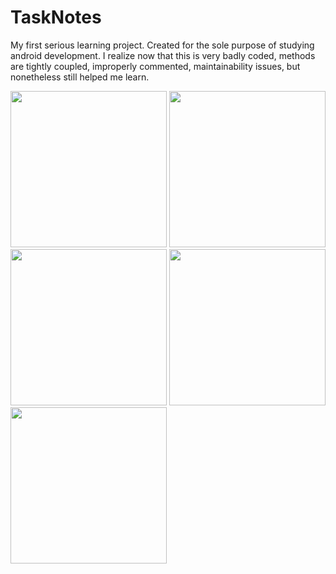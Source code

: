 # TaskNotes
My first serious learning project. Created for the sole purpose of studying android development. I realize now that this is very badly coded, methods are tightly coupled, improperly commented, maintainability issues, but nonetheless still helped me learn.



<p>
  <img src="../master/screenshots/screen1.png" width="250"/>
  <img src="../master/screenshots/screen2.png" width="250"/>
  <img src="../master/screenshots/screen3.png" width="250"/>
  <img src="../master/screenshots/screen4.png" width="250"/>
  <img src="../master/screenshots/screen5.png" width="250"/>
</p>
